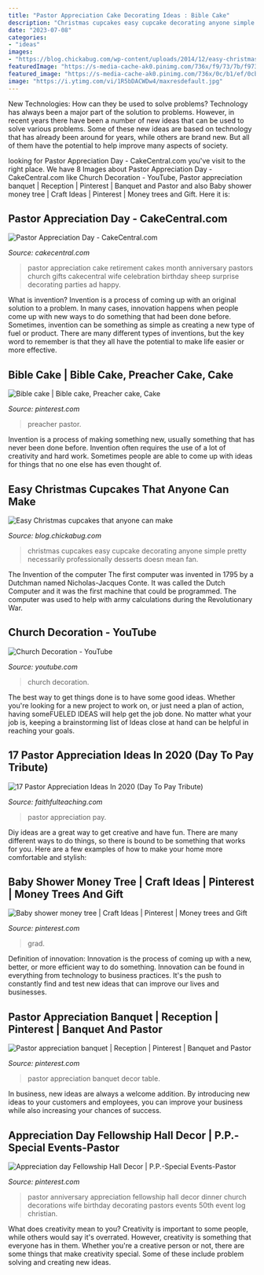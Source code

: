 ```yaml
---
title: "Pastor Appreciation Cake Decorating Ideas : Bible Cake"
description: "Christmas cupcakes easy cupcake decorating anyone simple pretty necessarily professionally desserts doesn mean fan"
date: "2023-07-08"
categories:
- "ideas"
images:
- "https://blog.chickabug.com/wp-content/uploads/2014/12/easy-christmas-cupcakes.jpg"
featuredImage: "https://s-media-cache-ak0.pinimg.com/736x/f9/73/7b/f9737ba4b41e0f2f40e9b72b2265a529--pastor-anniversary-anniversary-dinner.jpg"
featured_image: "https://s-media-cache-ak0.pinimg.com/736x/0c/b1/ef/0cb1eff4a2850f82e63bc9d4f0a1c117.jpg"
image: "https://i.ytimg.com/vi/1R5bDACWDw4/maxresdefault.jpg"
---
```



New Technologies: How can they be used to solve problems?
Technology has always been a major part of the solution to problems. However, in recent years there have been a number of new ideas that can be used to solve various problems. Some of these new ideas are based on technology that has already been around for years, while others are brand new. But all of them have the potential to help improve many aspects of society.

	

		
looking for Pastor Appreciation Day - CakeCentral.com you've visit to the right place. We have 8 Images about Pastor Appreciation Day - CakeCentral.com like Church Decoration - YouTube, Pastor appreciation banquet | Reception | Pinterest | Banquet and Pastor and also Baby shower money tree | Craft Ideas | Pinterest | Money trees and Gift. Here it is:
		
    
## Pastor Appreciation Day - CakeCentral.com

<img loading=lazy src="https://cdn001.cakecentral.com/gallery/2015/03/900_848043YV0S_pastor-appreciation-day.jpg" onerror="this.onerror=null;this.src='https://tse1.mm.bing.net/th?id=OIP.NTt50occN9WirisJW91I-gHaFj&amp;pid=15.1';" alt="Pastor Appreciation Day - CakeCentral.com">

_Source: cakecentral.com_

>pastor appreciation cake retirement cakes month anniversary pastors church gifts cakecentral wife celebration birthday sheep surprise decorating parties ad happy. 

	

What is invention?
Invention is a process of coming up with an original solution to a problem. In many cases, innovation happens when people come up with new ways to do something that had been done before. Sometimes, invention can be something as simple as creating a new type of fuel or product. There are many different types of inventions, but the key word to remember is that they all have the potential to make life easier or more effective.

    
## Bible Cake | Bible Cake, Preacher Cake, Cake

<img loading=lazy src="https://i.pinimg.com/originals/9d/a3/8b/9da38b117db2a9d49a4a051344ef09d5.jpg" onerror="this.onerror=null;this.src='https://tse3.mm.bing.net/th?id=OIP.Xp6r4HaL7Qcs5TIJGlRM4QHaJ4&amp;pid=15.1';" alt="Bible cake | Bible cake, Preacher cake, Cake">

_Source: pinterest.com_

>preacher pastor. 

	

Invention is a process of making something new, usually something that has never been done before. Invention often requires the use of a lot of creativity and hard work. Sometimes people are able to come up with ideas for things that no one else has even thought of.

    
## Easy Christmas Cupcakes That Anyone Can Make

<img loading=lazy src="https://blog.chickabug.com/wp-content/uploads/2014/12/easy-christmas-cupcakes.jpg" onerror="this.onerror=null;this.src='https://tse3.mm.bing.net/th?id=OIP.0R3f4U-OCzeVNxIm75DHpgHaLK&amp;pid=15.1';" alt="Easy Christmas cupcakes that anyone can make">

_Source: blog.chickabug.com_

>christmas cupcakes easy cupcake decorating anyone simple pretty necessarily professionally desserts doesn mean fan. 

	

The Invention of the computer
The first computer was invented in 1795 by a Dutchman named Nicholas-Jacques Conte. It was called the Dutch Computer and it was the first machine that could be programmed. The computer was used to help with army calculations during the Revolutionary War.

    
## Church Decoration - YouTube

<img loading=lazy src="https://i.ytimg.com/vi/1R5bDACWDw4/maxresdefault.jpg" onerror="this.onerror=null;this.src='https://tse4.mm.bing.net/th?id=OIP.g79Ukyvms_5dK4B6K_HE1QHaEK&amp;pid=15.1';" alt="Church Decoration - YouTube">

_Source: youtube.com_

>church decoration. 

	

The best way to get things done is to have some good ideas. Whether you're looking for a new project to work on, or just need a plan of action, having someFUELED IDEAS will help get the job done. No matter what your job is, keeping a brainstorming list of Ideas close at hand can be helpful in reaching your goals.

    
## 17 Pastor Appreciation Ideas In 2020 (Day To Pay Tribute)

<img loading=lazy src="https://faithfulteaching.com/wp-content/uploads/2020/06/pastor-appreciation-ideas.jpg" onerror="this.onerror=null;this.src='https://tse4.mm.bing.net/th?id=OIP.i-C--20R3BK1zeQoAab6lQHaD9&amp;pid=15.1';" alt="17 Pastor Appreciation Ideas In 2020 (Day To Pay Tribute)">

_Source: faithfulteaching.com_

>pastor appreciation pay. 

	

Diy ideas are a great way to get creative and have fun. There are many different ways to do things, so there is bound to be something that works for you. Here are a few examples of how to make your home more comfortable and stylish: 

    
## Baby Shower Money Tree | Craft Ideas | Pinterest | Money Trees And Gift

<img loading=lazy src="https://s-media-cache-ak0.pinimg.com/736x/0c/b1/ef/0cb1eff4a2850f82e63bc9d4f0a1c117.jpg" onerror="this.onerror=null;this.src='https://tse3.mm.bing.net/th?id=OIP.0arpLJpCKzi5tvkzKQublQHaJ4&amp;pid=15.1';" alt="Baby shower money tree | Craft Ideas | Pinterest | Money trees and Gift">

_Source: pinterest.com_

>grad. 

	

Definition of innovation:
Innovation is the process of coming up with a new, better, or more efficient way to do something. Innovation can be found in everything from technology to business practices. It's the push to constantly find and test new ideas that can improve our lives and businesses.

    
## Pastor Appreciation Banquet | Reception | Pinterest | Banquet And Pastor

<img loading=lazy src="https://s-media-cache-ak0.pinimg.com/736x/a6/98/3e/a6983eb85d3405a0986dbe14f6f301a5.jpg" onerror="this.onerror=null;this.src='https://tse4.mm.bing.net/th?id=OIP.wsuoU2lkB9gXUC8B0Kyq0gHaJ4&amp;pid=15.1';" alt="Pastor appreciation banquet | Reception | Pinterest | Banquet and Pastor">

_Source: pinterest.com_

>pastor appreciation banquet decor table. 

	

In business, new ideas are always a welcome addition. By introducing new ideas to your customers and employees, you can improve your business while also increasing your chances of success.

    
## Appreciation Day Fellowship Hall Decor | P.P.-Special Events-Pastor

<img loading=lazy src="https://s-media-cache-ak0.pinimg.com/736x/f9/73/7b/f9737ba4b41e0f2f40e9b72b2265a529--pastor-anniversary-anniversary-dinner.jpg" onerror="this.onerror=null;this.src='https://tse2.mm.bing.net/th?id=OIP.nv_iw0PJ7HuSYsfFO-yrEwHaFj&amp;pid=15.1';" alt="Appreciation day Fellowship Hall Decor | P.P.-Special Events-Pastor">

_Source: pinterest.com_

>pastor anniversary appreciation fellowship hall decor dinner church decorations wife birthday decorating pastors events 50th event log christian. 

	

What does creativity mean to you?
Creativity is important to some people, while others would say it's overrated. However, creativity is something that everyone has in them. Whether you're a creative person or not, there are some things that make creativity special. Some of these include problem solving and creating new ideas.

